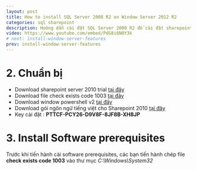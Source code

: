 ```yaml
---
layout: post
title: How to install SQL Server 2008 R2 on Window Server 2012 R2
categories: sql sharepoint
description: Hướng dẫn cài đặt SQL Server 2008 R2 để cài đặt sharepoint 2010 trên window server 2012R2
video: https://www.youtube.com/embed/PdG8i6N0Y3k
# next: install-window-server-features
prev: install-window-server-features
---
```


# 2. Chuẩn bị

* Download sharepoint server 2010 trial [tại đây](https://www.microsoft.com/en-us/download/details.aspx?id=16631)
* Download file check exists code 1003 [tại đây](https://123link.doctinhot360.site/AeEW5Iy)
* Download window powershell v2 [tại đây](https://123link.deamin.win/FeDIB)
* Download gói ngôn ngữ tiếng việt cho Sharepoint 2010 [tại đây](https://www.microsoft.com/vi-VN/download/details.aspx?id=3411)
* Key cài đặt : **PTTCF-PCY26-D9V8F-8JF8B-XH8JP**
 
# 3. Install Software prerequisites

Trước khi tiến hành cài software prerequisites, các bạn tiến hành chép file **check exists code 1003** vào thư mục *C:\Windows\System32*


